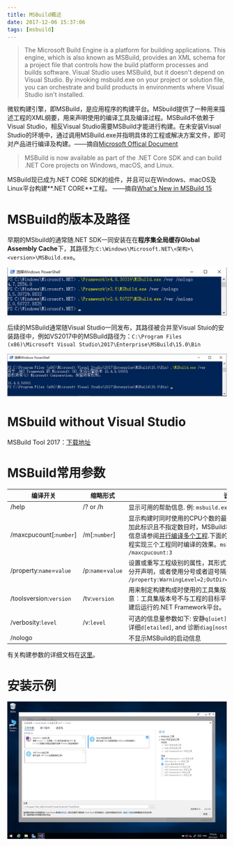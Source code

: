 ```yaml
---
title: MSBuild概述
date: 2017-12-06 15:37:06
tags: [msbuild]
---
```


> The Microsoft Build Engine is a platform for building applications. This engine, which is also known as MSBuild, provides an XML schema for a project file that controls how the build platform processes and builds software. Visual Studio uses MSBuild, but it doesn't depend on Visual Studio. By invoking msbuild.exe on your project or solution file, you can orchestrate and build products in environments where Visual Studio isn't installed.

微软构建引擎，即MSBuild，是应用程序的构建平台。MSbuild提供了一种用来描述工程的XML纲要，用来声明使用的编译工具及编译过程。MSBuild不依赖于Visual Studio，相反Visual Studio需要MSBuild才能进行构建。在未安装Visual Studio的环境中，通过调用MSBuild.exe并指明具体的工程或解决方案文件，即可对产品进行编译及构建。——摘自[Microsoft Offical Document](https://docs.microsoft.com/en-us/visualstudio/msbuild/msbuild)

> MSBuild is now available as part of the .NET Core SDK and can build .NET Core projects on Windows, macOS, and Linux.

MSBuild现已成为.NET CORE SDK的组件，并且可以在Windows、macOS及Linux平台构建**.NET CORE**工程。 ——摘自[What's New in MSBuild 15](https://docs.microsoft.com/en-us/visualstudio/msbuild/what-s-new-in-msbuild-15-0)

# MSBuild的版本及路径

早期的MSbuild的通常随.NET SDK一同安装在在**程序集全局缓存Global Assembly Cache**下，其路径为:`C:\Windows\Microsoft.NET\<架构>\<version>\MSBuild.exe`。

![不同版本.NET Framwork使用的MSBuild版本](summary-for-msbuild/msbuild_legacy_version.png)

后续的MSBuild通常随Visual Studio一同发布，其路径被合并至Visual Stuio的安装路径中，例如VS2017中的MSBuild路径为：`C:\Program Files (x86)\Microsoft Visual Studio\2017\Enterprise\MSBuild\15.0\Bin`

![MSBuild ver.15](summary-for-msbuild/msbuild_v15.png)

# MSbuild without Visual Studio

MSBuild Tool 2017：[下载地址](https://www.visualstudio.com/thank-you-downloading-visual-studio/?sku=BuildTools&rel=15)

# MSBuild常用参数

|编译开关|缩略形式|说明|
|----|----|----|
|/help|/? or /h|显示可用的帮助信息. 例: `msbuild.exe /?`|
|/maxcpucount[:`number`]|/m[:`number`]|显示构建时同时使用的CPU个数的最大值。不附加此标识时默认值为1，附加此标识且不指定数目时，MSBuild将尽可能多的使用CPU核心运行。更多信息请参阅[并行编译多个工程](https://docs.microsoft.com/en-us/visualstudio/msbuild/building-multiple-projects-in-parallel-with-msbuild).下面的例子表示MSBuild将同时使用三个进程实现三个工程同时编译的效果。`msbuild myproject.proj /maxcpucount:3`|
|/property:`name`=`value`|/p:`name`=`value`|设置或重写工程级别的属性，其形式为`name`:`value`键值对。多个键值对需要分开声明，或者使用分号或者逗号隔开。例如: `/property:WarningLevel=2;OutDir=bin\Release;Configuration=Release`|
|/toolsversion:`version`|/tv:`version`|用来制定构建构成时使用的工具集版本。例如:`/toolsversion:3.5` 特别注意：工具集版本号不与工程的目标平台不能等同而视，目标平台指工程构建后运行的.NET Framework平台。|
|/verbosity:`level`|/v:`level`| 可选的信息量参数如下: 安静`q[uiet]`, 最小输出`m[inimal]`, 普通`n[ormal]`, 详细`d[etailed]`, and 诊断`diag[nostic]`. 例如: `/verbosity:quiet`|
|/nologo||不显示MSBuild的启动信息|
有关构建参数的详细文档在[这里](https://docs.microsoft.com/en-us/visualstudio/msbuild/msbuild-command-line-reference)。

# 安装示例

![安装示例](summary-for-msbuild/msbuild_install_example.png)
